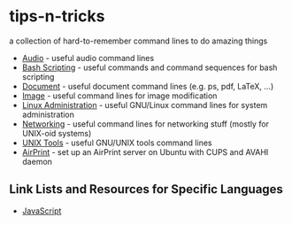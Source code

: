tips-n-tricks
=============

a collection of hard-to-remember command lines to do amazing things

 * [Audio](https://github.com/oli-arborum/tips-n-tricks/blob/master/audio.md) - useful audio command lines
 * [Bash Scripting](https://github.com/oli-arborum/tips-n-tricks/blob/master/bash_scripting.md) - useful commands and command sequences for bash scripting
 * [Document](https://github.com/oli-arborum/tips-n-tricks/blob/master/document.md) - useful document command lines (e.g. ps, pdf, LaTeX, ...)
 * [Image](https://github.com/oli-arborum/tips-n-tricks/blob/master/image.md) - useful command lines for image modification
 * [Linux Administration](https://github.com/oli-arborum/tips-n-tricks/blob/master/linux_admin.md) - useful GNU/Linux command lines for system administration
 * [Networking](https://github.com/oli-arborum/tips-n-tricks/blob/master/networking.md) - useful command lines for networking stuff (mostly for UNIX-oid systems)
 * [UNIX Tools](https://github.com/oli-arborum/tips-n-tricks/blob/master/unix_tools.md) - useful GNU/UNIX tools command lines
 * [AirPrint](https://github.com/oli-arborum/tips-n-tricks/blob/master/unix_tools.md) - set up an AirPrint server on Ubuntu with CUPS and AVAHI daemon


Link Lists and Resources for Specific Languages
-----------------------------------------------

 * [JavaScript](https://github.com/oli-arborum/tips-n-tricks/blob/master/javascript.md)
